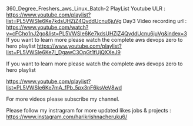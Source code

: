 360_Degree_Freshers_aws_Linux_Batch-2 PlayList Youtube ULR : https://www.youtube.com/playlist?list=PL5VWSIe6Ke7kdsUHZjZ4QvddUcnu6juVg
Day3 Video recording url : https://www.youtube.com/watch?v=cFCho1nJ2go&list=PL5VWSIe6Ke7kdsUHZjZ4QvddUcnu6juVg&index=3
If you want to learn more please watch the complete aws devops zero to hero playlist https://www.youtube.com/playlist?list=PL5VWSIe6Ke7l_DgawC3OpGt1fUjQXXeJ9

If you want to learn more please watch the complete aws devops zero to hero playlist

https://www.youtube.com/playlist?list=PL5VWSIe6Ke7mA_fPb_5px3nF6ksVeV8wd

For more videos please subscribe my channel.

Please follow my instragram for more updated likes jobs & projects : https://www.instagram.com/harikrishnacheruku6/
